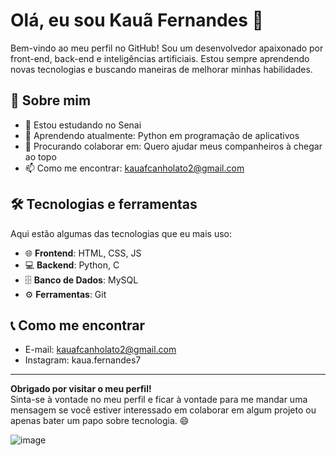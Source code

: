 # Olá, eu sou Kauã Fernandes 👋

Bem-vindo ao meu perfil no GitHub! Sou um desenvolvedor apaixonado por front-end, back-end e inteligências artificiais. Estou sempre aprendendo novas tecnologias e buscando maneiras de melhorar minhas habilidades.

## 🚀 Sobre mim
- 💎 Estou estudando no Senai
- 🌱 Aprendendo atualmente: Python em programação de aplicativos 
- 👯 Procurando colaborar em: Quero ajudar meus companheiros à chegar ao topo
- 📫 Como me encontrar: kauafcanholato2@gmail.com

## 🛠️ Tecnologias e ferramentas

Aqui estão algumas das tecnologias que eu mais uso:

- 🌐 **Frontend**: HTML, CSS, JS
- 💻 **Backend**: Python, C
- 🗄️ **Banco de Dados**: MySQL
- ⚙️ **Ferramentas**: Git
  

## 📞 Como me encontrar

- E-mail: kauafcanholato2@gmail.com
- Instagram: kaua.fernandes7
  
---

**Obrigado por visitar o meu perfil!**  
Sinta-se à vontade no meu perfil e ficar à vontade para me mandar uma mensagem se você estiver interessado em colaborar em algum projeto ou apenas bater um papo sobre tecnologia. 😄

![image](https://github.com/user-attachments/assets/fc664457-9cdc-4a1f-9a91-7f753a44b010)
